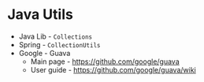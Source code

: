 # Java Utils

* Java Lib - `Collections`
* Spring - `CollectionUtils`
* Google - Guava
  * Main page - https://github.com/google/guava
  * User guide - https://github.com/google/guava/wiki
